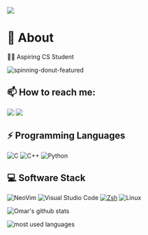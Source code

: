 [![](https://visitcount.itsvg.in/api?id=Yousef-Albasel&icon=2&color=0)](https://visitcount.itsvg.in)

# 💫 About
👨‍💻 Aspiring CS Student

![spinning-donut-featured](https://github.com/Yousef-Albasel/Yousef-Albasel/assets/111648493/2e20c369-adf4-4f2e-b5fb-adadd8374f8d)

## 📫 How to reach me:
<a href="https://linkedin.com/in/omarayman0x0" target="_blank"><img src="https://img.shields.io/badge/LinkedIn-0077B5?style=for-the-badge&logo=Linkedin&logoColor=white"/></a>
<a href="https://t.me/Blade_0x0" target="_blank"><img src="https://img.shields.io/badge/-Telegram-0077B5?style=for-the-badge&logo=Telegram&logoColor=white"/></a>

## ⚡ Programming Languages
![C](https://img.shields.io/badge/c-%2300599C.svg?style=for-the-badge&logo=c&logoColor=white)
![C++](https://img.shields.io/badge/C++-00599C?logo=cplusplus&logoColor=white&style=for-the-badge)
![Python](https://img.shields.io/badge/python-3670A0?style=for-the-badge&logo=python&logoColor=ffdd54)

## 💻 Software Stack
![NeoVim](https://img.shields.io/badge/NeoVim-57A143?logo=neovim&logoColor=white&style=for-the-badge)
![Visual Studio Code](https://img.shields.io/badge/VSCode-007ACC?logo=visualstudiocode&logoColor=white&style=for-the-badge)
[![Zsh](https://img.shields.io/badge/Zsh-f15a24?style=for-the-badge)](https://ohmyz.sh)
![Linux](https://img.shields.io/badge/Linux-FCC624?logo=Linux&logoColor=black&style=for-the-badge)


![Omar's github stats](https://github-readme-stats.vercel.app/api?username=Omar0x0&count_private=true&show_icons=true&theme=tokyonight)

<img align="left" src="https://github-readme-stats.vercel.app/api/top-langs?username=Omar0x0&show_icons=true&locale=en&layout=compact&theme=tokyonight" alt="most used languages" />

